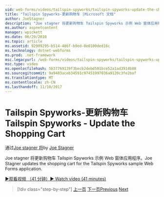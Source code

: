 ```yaml
---
uid: web-forms/videos/tailspin-spyworks/tailspin-spyworks-update-the-shopping-cart
title: "Tailspin Spyworks-更新购物车 |Microsoft 文档"
author: JoeStagner
description: "Joe stagner 将更新购物车 Tailspin Spyworks 示例 Web 窗体应用程序。"
ms.author: aspnetcontent
manager: wpickett
ms.date: 06/29/2010
ms.topic: article
ms.assetid: 92909295-b514-486f-b9ed-0e0100ded16c
ms.technology: dotnet-webforms
ms.prod: .net-framework
msc.legacyurl: /web-forms/videos/tailspin-spyworks/tailspin-spyworks-update-the-shopping-cart
msc.type: video
ms.openlocfilehash: 5b37769139f3becb2debd501bce52a1ad3914b88
ms.sourcegitcommit: 9a9483aceb34591c97451997036a9120c3fe2baf
ms.translationtype: MT
ms.contentlocale: zh-CN
ms.lasthandoff: 11/10/2017
---
```

<a name="tailspin-spyworks---update-the-shopping-cart"></a><span data-ttu-id="fc17e-103">Tailspin Spyworks-更新购物车</span><span class="sxs-lookup"><span data-stu-id="fc17e-103">Tailspin Spyworks - Update the Shopping Cart</span></span>
====================
<span data-ttu-id="fc17e-104">通过[Joe stagner 将](https://github.com/JoeStagner)</span><span class="sxs-lookup"><span data-stu-id="fc17e-104">by [Joe Stagner](https://github.com/JoeStagner)</span></span>

<span data-ttu-id="fc17e-105">Joe stagner 将更新购物车 Tailspin Spyworks 示例 Web 窗体应用程序。</span><span class="sxs-lookup"><span data-stu-id="fc17e-105">Joe Stagner updates the shopping cart for the Tailspin Spyworks sample Web Forms application.</span></span>

[<span data-ttu-id="fc17e-106">&#9654;观看视频 （41 分钟）</span><span class="sxs-lookup"><span data-stu-id="fc17e-106">&#9654; Watch video (41 minutes)</span></span>](https://channel9.msdn.com/Blogs/ASP-NET-Site-Videos/tailspin-spyworks-update-the-shopping-cart)

>[!div class="step-by-step"]
<span data-ttu-id="fc17e-107">[上一页](tailspin-spyworks-display-shopping-cart.md)
[下一页](tailspin-spyworks-migrate-the-shopping-cart.md)</span><span class="sxs-lookup"><span data-stu-id="fc17e-107">[Previous](tailspin-spyworks-display-shopping-cart.md)
[Next](tailspin-spyworks-migrate-the-shopping-cart.md)</span></span>
